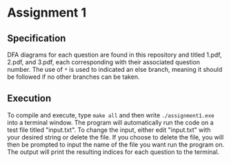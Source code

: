 # Assignment 1
## Specification

DFA diagrams for each question are found in this repository and titled 1.pdf, 2.pdf, and 3.pdf, each corresponding with their associated question number. The use of `*` is used to indicated an else branch, meaning it should be followed if no other branches can be taken.

## Execution

To compile and execute, type `make all` and then write `./assignment1.exe` into a terminal window. The program will automatically run the code on a test file titled "input.txt". To change the input, either edit "input.txt" with your desired string or delete the file. If you choose to delete the file, you will then be prompted to input the name of the file you want run the program on. The output will print the resulting indices for each question to the terminal.
